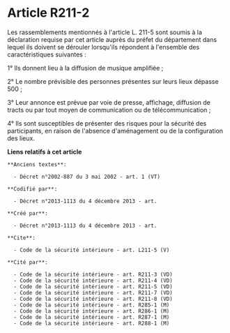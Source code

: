 # Article R211-2

Les rassemblements mentionnés à l'article L. 211-5 sont soumis à la déclaration requise par cet article auprès du préfet du
département dans lequel ils doivent se dérouler lorsqu'ils répondent à l'ensemble des caractéristiques suivantes : 

1° Ils donnent lieu à la diffusion de musique amplifiée ; 

2° Le nombre prévisible des personnes présentes sur leurs lieux dépasse 500 ; 

3° Leur annonce est prévue par voie de presse, affichage, diffusion de tracts ou par tout moyen de communication ou de
télécommunication ; 

4° Ils sont susceptibles de présenter des risques pour la sécurité des participants, en raison de l'absence d'aménagement ou
de la configuration des lieux.

**Liens relatifs à cet article**

	**Anciens textes**:

	  - Décret n°2002-887 du 3 mai 2002 - art. 1 (VT)

	**Codifié par**:

	  - Décret n°2013-1113 du 4 décembre 2013 - art.

	**Créé par**:

	  - Décret n°2013-1113 du 4 décembre 2013 - art.

	**Cite**:

	  - Code de la sécurité intérieure - art. L211-5 (V)

	**Cité par**:

	  - Code de la sécurité intérieure - art. R211-3 (VD)
	  - Code de la sécurité intérieure - art. R211-4 (VD)
	  - Code de la sécurité intérieure - art. R211-5 (VD)
	  - Code de la sécurité intérieure - art. R211-7 (VD)
	  - Code de la sécurité intérieure - art. R211-8 (VD)
	  - Code de la sécurité intérieure - art. R285-1 (M)
	  - Code de la sécurité intérieure - art. R286-1 (M)
	  - Code de la sécurité intérieure - art. R287-1 (M)
	  - Code de la sécurité intérieure - art. R288-1 (M)
